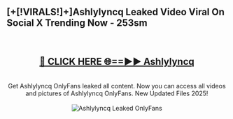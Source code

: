 <h2>[+[!VIRALS!]+]Ashlylyncq Leaked Video Viral On Social X Trending Now - 253sm</h2>
<br>
<div align="center">
<h2><a href="https://libra.edu.pl?Ashlylyncq" rel="nofollow">🔴 CLICK HERE 🌐==►► Ashlylyncq</a></h2>
<br>
Get Ashlylyncq OnlyFans leaked all content. Now you can access all videos and pictures of Ashlylyncq OnlyFans. New Updated Files 2025!
<br>
<br>
<a href="https://libra.edu.pl?Ashlylyncq" rel="nofollow" data-target="animated-image.originalLink"><img src="https://i.ibb.co.com/WyWwxjT/player-gif2.gif" alt="Ashlylyncq Leaked OnlyFans" style="max-width: 100%; display: inline-block;" data-target="animated-image.originalImage"></a>
</div>
<br>